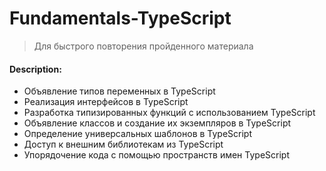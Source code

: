 # Fundamentals-TypeScript
> Для быстрого повторения пройденного материала

#### Description:
- Объявление типов переменных в TypeScript
- Реализация интерфейсов в TypeScript
- Разработка типизированных функций с использованием TypeScript
- Объявление классов и создание их экземпляров в TypeScript
- Определение универсальных шаблонов в TypeScript
- Доступ к внешним библиотекам из TypeScript
- Упорядочение кода с помощью пространств имен TypeScript
